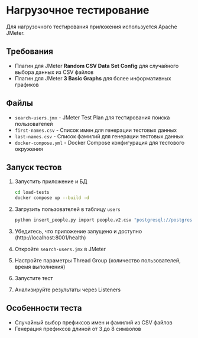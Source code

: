 # Нагрузочное тестирование

Для нагрузочного тестирования приложения используется Apache JMeter.

## Требования

- Плагин для JMeter **Random CSV Data Set Config** для случайного выбора данных из CSV файлов
- Плагин для JMeter **3 Basic Graphs** для более информативных графиков

## Файлы

- `search-users.jmx` - JMeter Test Plan для тестирования поиска пользователей
- `first-names.csv` - Список имен для генерации тестовых данных
- `last-names.csv` - Список фамилий для генерации тестовых данных
- `docker-compose.yml` - Docker Compose конфигурация для тестового окружения

## Запуск тестов

1. Запустить приложение и БД

    ```bash
    cd load-tests
    docker compose up --build -d
    ```
1. Загрузить пользователей в таблицу `users`

    ```bash
    python insert_people.py import people.v2.csv "postgresql://postgres:password@localhost:5433/app_db"
    ```

1. Убедитесь, что приложение запущено и доступно (http://localhost:8001/health)
1. Откройте `search-users.jmx` в JMeter
1. Настройте параметры Thread Group (количество пользователей, время выполнения)
1. Запустите тест
1. Анализируйте результаты через Listeners

## Особенности теста

- Случайный выбор префиксов имен и фамилий из CSV файлов
- Генерация префиксов длиной от 3 до 8 символов
